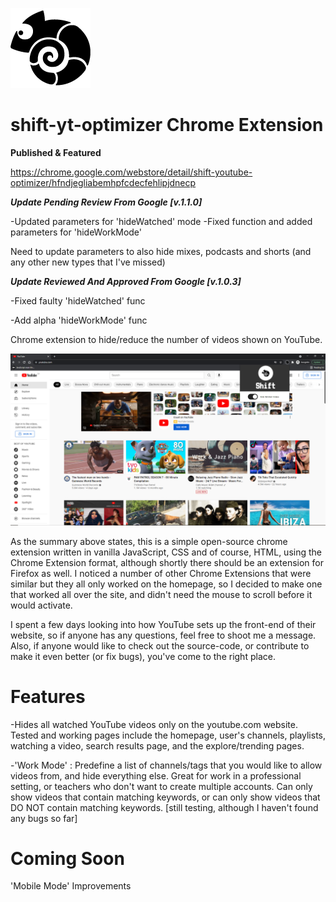 ![logo icon of shift-yt-optimizer](./ui/icons/icon128px.png)
# shift-yt-optimizer Chrome Extension 

**Published & Featured**

https://chrome.google.com/webstore/detail/shift-youtube-optimizer/hfndjegliabemhpfcdecfehlipjdnecp

***Update Pending Review From Google [v.1.1.0]***

-Updated parameters for 'hideWatched' mode
-Fixed function and added parameters for 'hideWorkMode'

Need to update parameters to also hide mixes, podcasts and shorts (and any other new types that I've missed)

***Update Reviewed And Approved From Google [v.1.0.3]***

-Fixed faulty 'hideWatched' func

-Add alpha 'hideWorkMode' func

Chrome extension to hide/reduce the number of videos shown on YouTube.

![screenshot of shift-yt-optimizer in use](./screenshots/shift_yt_screenshot1.PNG)

As the summary above states, this is a simple open-source chrome extension written in vanilla JavaScript, CSS and of course, HTML, using the Chrome Extension format, although shortly there should be an extension for Firefox as well. I noticed a number of other Chrome Extensions that were similar but they all only worked on the homepage, so I decided to make one that worked all over the site, and didn't need the mouse to scroll before it would activate.

I spent a few days looking into how YouTube sets up the front-end of their website, so if anyone has any questions, feel free to shoot me a message. Also, if anyone would like to check out the source-code, or contribute to make it even better (or fix bugs), you've come to the right place.

# Features

-Hides all watched YouTube videos only on the youtube.com website. Tested and working pages include the homepage, user's channels, playlists, watching a video, search results page, and the explore/trending pages.

-'Work Mode' : Predefine a list of channels/tags that you would like to allow videos from, and hide everything else. Great for work in a professional setting, or teachers who don't want to create multiple accounts. Can only show videos that contain matching keywords, or can only show videos that DO NOT contain matching keywords. [still testing, although I haven't found any bugs so far]

# Coming Soon

'Mobile Mode' Improvements
